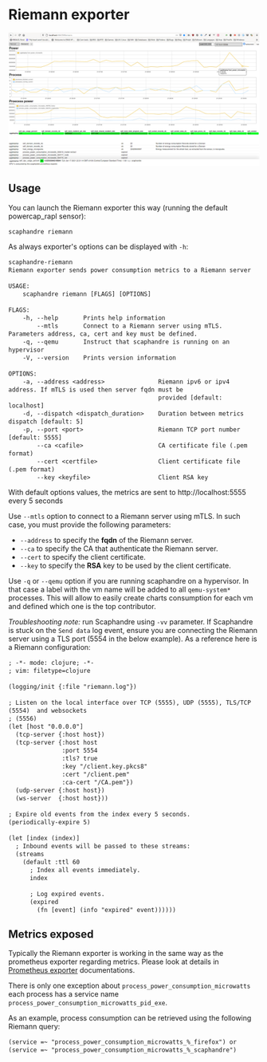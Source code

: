 # Riemann exporter

![riemann exporter](images/riemann_exporter.png)

## Usage

You can launch the Riemann exporter this way (running the default powercap_rapl sensor):

	scaphandre riemann

As always exporter's options can be displayed with `-h`:
```
scaphandre-riemann
Riemann exporter sends power consumption metrics to a Riemann server

USAGE:
    scaphandre riemann [FLAGS] [OPTIONS]

FLAGS:
    -h, --help       Prints help information
        --mtls       Connect to a Riemann server using mTLS. Parameters address, ca, cert and key must be defined.
    -q, --qemu       Instruct that scaphandre is running on an hypervisor
    -V, --version    Prints version information

OPTIONS:
    -a, --address <address>               Riemann ipv6 or ipv4 address. If mTLS is used then server fqdn must be
                                          provided [default: localhost]
    -d, --dispatch <dispatch_duration>    Duration between metrics dispatch [default: 5]
    -p, --port <port>                     Riemann TCP port number [default: 5555]
        --ca <cafile>                     CA certificate file (.pem format)
        --cert <certfile>                 Client certificate file (.pem format)
        --key <keyfile>                   Client RSA key
```
With default options values, the metrics are sent to http://localhost:5555 every 5 seconds

Use `--mtls` option to connect to a Riemann server using mTLS. In such case, you must provide the following parameters:
* `--address` to specify the **fqdn** of the Riemann server.
* `--ca` to specify the CA that authenticate the Riemann server.
* `--cert` to specify the client certificate.
* `--key` to specify the **RSA** key to be used by the client certificate.

Use `-q` or `--qemu` option if you are running scaphandre on a hypervisor. In that case a label with the vm name will be added to all `qemu-system*` processes.
This will allow to easily create charts consumption for each vm and defined which one is the top contributor.

*Troubleshooting note:* run  Scaphandre using `-vv` parameter. If Scaphandre is stuck on the `Send data` log event, ensure you are connecting the Riemann server using a TLS port (5554 in the below example).
As a reference here is a Riemann configuration:
```
; -*- mode: clojure; -*-
; vim: filetype=clojure

(logging/init {:file "riemann.log"})

; Listen on the local interface over TCP (5555), UDP (5555), TLS/TCP (5554)  and websockets
; (5556)
(let [host "0.0.0.0"]
  (tcp-server {:host host})
  (tcp-server {:host host
               :port 5554
               :tls? true
               :key "/client.key.pkcs8"
               :cert "/client.pem"
               :ca-cert "/CA.pem"})
  (udp-server {:host host})
  (ws-server  {:host host}))

; Expire old events from the index every 5 seconds.
(periodically-expire 5)

(let [index (index)]
  ; Inbound events will be passed to these streams:
  (streams
    (default :ttl 60
      ; Index all events immediately.
      index

      ; Log expired events.
      (expired
        (fn [event] (info "expired" event))))))
```

## Metrics exposed
Typically the Riemann exporter is working in the same way as the prometheus exporter regarding metrics. Please look at details in [Prometheus exporter](exporter-prometheus.md) documentations.

There is only one exception about `process_power_consumption_microwatts` each process has a service name `process_power_consumption_microwatts_pid_exe`.

As an example, process consumption can be retrieved using the following Riemann query:
```
(service =~ "process_power_consumption_microwatts_%_firefox") or (service =~ "process_power_consumption_microwatts_%_scaphandre")
```
